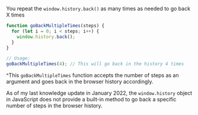 You repeat the `window.history.back()` as many times as needed to go back X times

```javascript
function goBackMultipleTimes(steps) {
  for (let i = 0; i < steps; i++) {
    window.history.back();
  }
}

// Usage:
goBackMultipleTimes(4); // This will go back in the history 4 times
```

^This `goBackMultipleTimes` function accepts the number of steps as an argument and goes back in the browser history accordingly.

As of my last knowledge update in January 2022, the `window.history` object in JavaScript does not provide a built-in method to go back a specific number of steps in the browser history. 